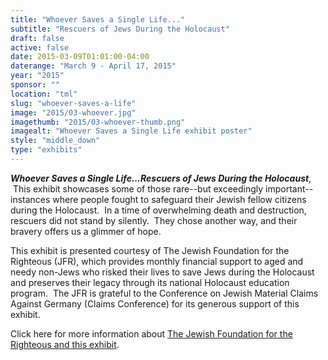 ```yaml
---
title: "Whoever Saves a Single Life..."
subtitle: "Rescuers of Jews During the Holocaust"
draft: false
active: false
date: 2015-03-09T01:01:00-04:00
daterange: "March 9 - April 17, 2015"
year: "2015"
sponsor: ""
location: "tml"
slug: "whoever-saves-a-life"
image: "2015/03-whoever.jpg"
imagethumb: "2015/03-whoever-thumb.png"
imagealt: "Whoever Saves a Single Life exhibit poster"
style: "middle_down"
type: "exhibits"
---
```


<p><em><strong>Whoever Saves a Single Life...Rescuers of Jews During the Holocaust</strong></em>,  This exhibit showcases some of those rare--but exceedingly important--instances where people fought to safeguard their Jewish fellow citizens during the Holocaust.  In a time of overwhelming death and destruction, rescuers did not stand by silently.  They chose another way, and their bravery offers us a glimmer of hope.</p>
<p>This exhibit is presented courtesy of The Jewish Foundation for the Righteous (JFR), which provides monthly financial support to aged and needy non-Jews who risked their lives to save Jews during the Holocaust and preserves their legacy through its national Holocaust education program.  The JFR is grateful to the Conference on Jewish Material Claims Against Germany (Claims Conference) for its generous support of this exhibit.</p>
<p>Click here for more information about <a href="https://jfr.org/exhibit-on-rescue/" target="_blank" rel="noopener">The Jewish Foundation for the Righteous and this exhibit</a>. </p>
<!--

Active:
 Yes (will appear on Exhibit's homepage)
 No (will not appear on Exhibit's homepage, but will appear in archives)

Gallery locations: 
 Burns Library (burns)
 Theology and Ministry Library (tml)
 O'Neill Level One (lvl1)
 O'Neill Level Three (lvl3)
 O'Neill Reading Room (reading)
 O'Neill Reading Room Back Wall (backwall)
 O'Neill Lobby (lobby)
 History Dept, Stokes Hall (stokes)
 Bapst Exhibits (bapsts)
 Archived Bapst Exhibits (bapstsarchive)
 
Need spaces for:

 Virtual Exhibits (virtual)
 Tip O'Neill (tiponeill)

Style:
 Poster on left, text on right (default)
 Poster on right, text on left (right)
 Poster large, centered above text (middle_top)
 Poster large, centered below text (middle_down)

Add'l images
 <img src="/theme/img/exhibits/XXXX/201X/00-XXXX.png" alt="words" class="float_left">
 <img src="/theme/img/exhibits/XXXX/201X/00-XXXX.png" alt="words" class="float_right">
 <img src="/theme/img/exhibits/XXXX/201X/00-XXXX.png" alt="words" class="center">

-->

